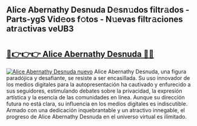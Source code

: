 ## Alice Abernathy Desnuda D𝚎sn𝚞dos filtr𝚊dos - Parts-ygS Vid𝚎os f𝚘tos - N𝚞evas filtr𝚊ciones atr𝚊ctivas veUB3

# <h2><a href="http://mb8mir.tromn.icu/?c=Alice+Abernathy+Desnuda">🔗👉👉👉 Alice Abernathy Desnuda 🔗🔗</a></h2>

[![Alice Abernathy Desnuda nuevo](https://i.imgur.com/pEAQMta.gif)](http://mb8mir.tromn.icu/?c=Alice+Abernathy+Desnuda)
Alice Abernathy Desnuda, una figura paradójica y desafiante, se resiste a ser encasillada. Su uso innovador de los medios digitales para la autopresentación ha cautivado y enfurecido a sus seguidores, estimulando debates sobre la privacidad, la expresión artística y la esencia de las comunidades en línea. Aunque su dirección futura no está clara, su influencia en los medios digitales es indiscutible. Armado con una dedicación inquebrantable y un atractivo innegable, el progreso de Alice Abernathy Desnuda en el universo virtual es ilimitado.
